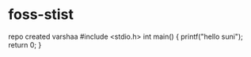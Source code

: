# foss-stist
repo created
varshaa
#include <stdio.h>
int main()
{
printf("hello suni");
return 0;
}
